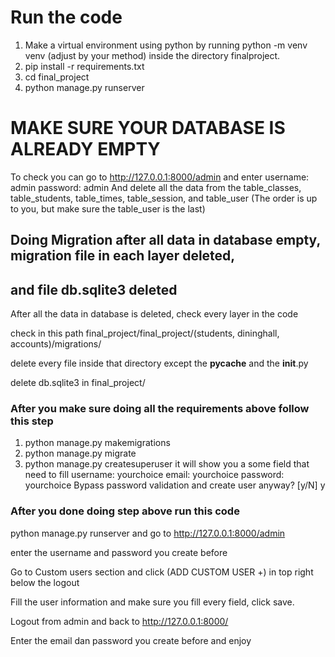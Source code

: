 # Run the code
1. Make a virtual environment using python by running python -m venv venv (adjust by your method) inside the directory finalproject.
2. pip install -r requirements.txt
3. cd final_project
4. python manage.py runserver

# MAKE SURE YOUR DATABASE IS ALREADY EMPTY
To check you can go to http://127.0.0.1:8000/admin
and enter
username: admin
password: admin
And delete all the data from the table_classes, table_students, table_times, table_session, and table_user
(The order is up to you, but make sure the table_user is the last)

## Doing Migration after all data in database empty, migration file in each layer deleted,
## and file db.sqlite3 deleted

After all the data in database is deleted, check every layer in the code 

check in this path final_project/final_project/(students, dininghall, accounts)/migrations/

delete every file inside that directory except the __pycache__ and the __init__.py

delete db.sqlite3 in final_project/

### After you make sure doing all the requirements above follow this step
1. python manage.py makemigrations
2. python manage.py migrate
3. python manage.py createsuperuser
it will show you a some field that need to fill
username: yourchoice
email: yourchoice
password: yourchoice
Bypass password validation and create user anyway? [y/N] y

### After you done doing step above run this code
python manage.py runserver and go to http://127.0.0.1:8000/admin

enter the username and password you create before

Go to Custom users section and click (ADD CUSTOM USER +) in top right below the logout

Fill the user information and make sure you fill every field, click save.

Logout from admin and back to http://127.0.0.1:8000/

Enter the email dan password you create before and enjoy